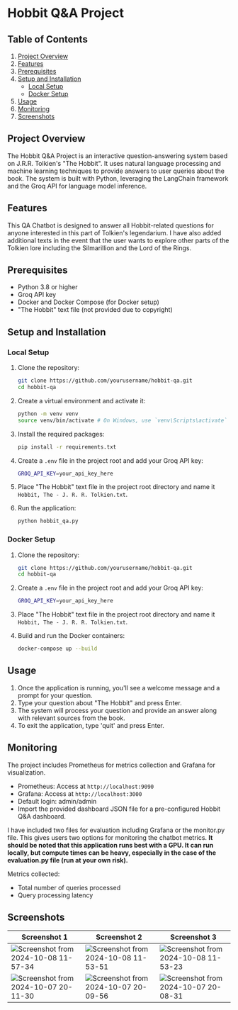 # Hobbit Q&A Project

## Table of Contents

1. [Project Overview](#project-overview)
2. [Features](#features)
3. [Prerequisites](#prerequisites)
4. [Setup and Installation](#setup-and-installation)
   - [Local Setup](#local-setup)
   - [Docker Setup](#docker-setup)
5. [Usage](#usage)
6. [Monitoring](#monitoring)
7. [Screenshots](#screenshots)

## Project Overview

The Hobbit Q&A Project is an interactive question-answering system based on J.R.R. Tolkien's "The Hobbit". It uses natural language processing and machine learning techniques to provide answers to user queries about the book. The system is built with Python, leveraging the LangChain framework and the Groq API for language model inference.

## Features

This QA Chatbot is designed to answer all Hobbit-related questions for anyone interested in this part of Tolkien's legendarium. I have also added additional texts in the event that the user wants to explore other parts of the Tolkien lore including the Silmarillion and the Lord of the Rings.

## Prerequisites

- Python 3.8 or higher
- Groq API key
- Docker and Docker Compose (for Docker setup)
- "The Hobbit" text file (not provided due to copyright)

## Setup and Installation

### Local Setup

1. Clone the repository:

    ```bash
    git clone https://github.com/yourusername/hobbit-qa.git
    cd hobbit-qa
    ```

2. Create a virtual environment and activate it:

    ```bash
    python -m venv venv
    source venv/bin/activate # On Windows, use `venv\Scripts\activate`
    ```

3. Install the required packages:

    ```bash
    pip install -r requirements.txt
    ```

4. Create a `.env` file in the project root and add your Groq API key:

    ```bash
    GROQ_API_KEY=your_api_key_here
    ```

5. Place "The Hobbit" text file in the project root directory and name it `Hobbit, The - J. R. R. Tolkien.txt`.

6. Run the application:

    ```bash
    python hobbit_qa.py
    ```

### Docker Setup

1. Clone the repository:

    ```bash
    git clone https://github.com/yourusername/hobbit-qa.git
    cd hobbit-qa
    ```

2. Create a `.env` file in the project root and add your Groq API key:

    ```bash
    GROQ_API_KEY=your_api_key_here
    ```

3. Place "The Hobbit" text file in the project root directory and name it `Hobbit, The - J. R. R. Tolkien.txt`.

4. Build and run the Docker containers:

    ```bash
    docker-compose up --build
    ```

## Usage

1. Once the application is running, you'll see a welcome message and a prompt for your question.
2. Type your question about "The Hobbit" and press Enter.
3. The system will process your question and provide an answer along with relevant sources from the book.
4. To exit the application, type 'quit' and press Enter.

## Monitoring

The project includes Prometheus for metrics collection and Grafana for visualization.

- Prometheus: Access at `http://localhost:9090`
- Grafana: Access at `http://localhost:3000`
- Default login: admin/admin
- Import the provided dashboard JSON file for a pre-configured Hobbit Q&A dashboard.

I have included two files for evaluation including Grafana or the monitor.py file. This gives users two options for monitoring the chatbot metrics. **It should be noted that this application runs best with a GPU. It can run locally, but compute times can be heavy, especially in the case of the evaluation.py file (run at your own risk).**

Metrics collected:

- Total number of queries processed
- Query processing latency

## Screenshots

| Screenshot 1 | Screenshot 2 | Screenshot 3 |
|--------------|--------------|--------------|
| ![Screenshot from 2024-10-08 11-57-34](https://github.com/user-attachments/assets/d3abe094-5646-4c9c-a32f-5ff9edde2946) | ![Screenshot from 2024-10-08 11-53-51](https://github.com/user-attachments/assets/17e315dc-d590-4a31-8bec-1be20027d8d0) | ![Screenshot from 2024-10-08 11-53-23](https://github.com/user-attachments/assets/e13e7f4f-6b48-48b2-b300-326a78a42633) |
| ![Screenshot from 2024-10-07 20-11-30](https://github.com/user-attachments/assets/f3781289-6a77-4659-8ef0-5e70deea9f11) | ![Screenshot from 2024-10-07 20-09-56](https://github.com/user-attachments/assets/79adcb0e9e0a4f58b7f-c79f501cad88) | ![Screenshot from 2024-10-07 20-08-31](https://github.com/user-attachments/assets/24063645-f5b0-43c8-8df6-9b12bb4cf159) |
